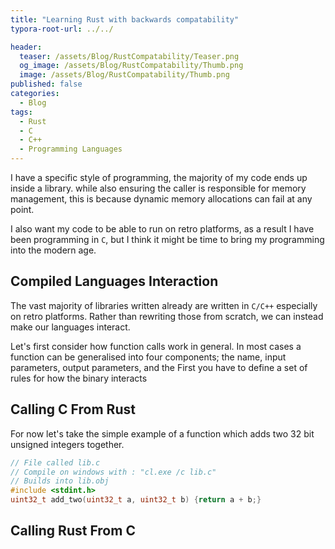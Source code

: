 ```yaml
---
title: "Learning Rust with backwards compatability"
typora-root-url: ../../

header:
  teaser: /assets/Blog/RustCompatability/Teaser.png
  og_image: /assets/Blog/RustCompatability/Thumb.png
  image: /assets/Blog/RustCompatability/Thumb.png
published: false
categories:
  - Blog
tags:
  - Rust
  - C
  - C++
  - Programming Languages
---
```


I have a specific style of programming, the majority of my code ends up inside a library. while also ensuring the caller is responsible for memory management, this is because dynamic memory allocations can fail at any point. 

I also want my code to be able to run on retro platforms, as a result I have been programming in `C`, but I think it might be time to bring my programming into the modern age. 

## Compiled Languages Interaction

The vast majority of libraries written already are written in `C/C++` especially on retro platforms. Rather than rewriting those from scratch, we can instead make our languages interact.

Let's first consider how function calls work in general. In most cases a function can be generalised into four components; the name, input parameters, output parameters, and the  First you have to define a set of rules for how the binary interacts



## Calling C From Rust





For now let's take the simple example of a function which adds two 32 bit unsigned integers together. 

```c
// File called lib.c
// Compile on windows with : "cl.exe /c lib.c"
// Builds into lib.obj
#include <stdint.h>
uint32_t add_two(uint32_t a, uint32_t b) {return a + b;}
```



## Calling Rust From C


